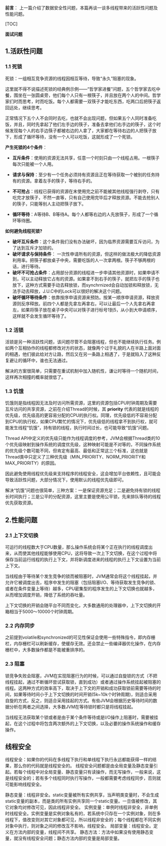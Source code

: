 **前言**： 
上一篇介绍了数据安全性问题，本篇再谈一谈多线程带来的活跃性问题及性能问题。

[TOC]

**面试问题**

## 1.活跃性问题

### 1.1 死锁

死锁：一组相互竞争资源的线程因相互等待，导致“永久”阻塞的现象。

这里就不得不说描述死锁的经典例示例——“哲学家进餐”问题，五个哲学家去吃中餐，围坐在一张圆桌旁，他们每个人只有一根筷子，并且放在两个人的中间。哲学家们时而思考，时而吃饭。每个人都需要一双筷子才能吃东西，吃两口后把筷子返回远处，继续思考。

正常情况下五个人不会同时去吃，也就不会出现问题，但如果五个人同时准备吃饭，并且，同时先拿起了他们左手边的筷子，准备去拿他们右手边的筷子，这个时候发现每个人的右手边筷子都被右边的人拿了，大家都在等待右边的人把筷子放下，形成了循环等待，没有一个人可以吃饭，这就形成了一个死锁。

**产生死锁的4个条件**：

- **互斥条件**：使用的资源无法共享，任意一个时刻只由一个线程占用。一根筷子每次只能被一个人用。

- **请求与保持**：至少有一个任务必须持有资源且正在等待获取一个被别的任务持有的资源。拿着左手的筷子，等待右手的。

- **不可抢占**：线程已获得的资源在末使用完之前不能被其他线程强行剥夺，只有吃完才放筷子，不然一直等，只有自己使用完毕后才释放资源。不能去抢别人的筷子，只能等别人主动把筷子放下。

- **循环等待**：A等待B、B等待A。每个人都等右边的人先放筷子，形成了一个循环等待圈。




**如何避免线程死锁?**  

- **破坏互斥条件**：这个条件我们没有办法破坏，因为临界资源需要互斥访问，为了达到互斥才加锁的。
- **破坏请求与保持条件**： 一次性申请所有的资源，但这样的做法极大的降低资源利用率。把筷子都放桌子中央，需要吃饭的人一次拿两根。筷子不够两根的话，进行等待。
- **破坏不可抢占条件**：占用部分资源的线程进一步申请其他资源时，如果申请不到，可以主动释放它占有的资源。如果拿不到右手的筷子，就把左手的筷子也放下，这种方式需要手动去释放锁，而synchrnized会自动加锁和释放锁，无法手动去释放，J.U.C中的Lock可以很好的解决这个问题。
-  **破坏循环等待条件**：依靠按序申请资源来预防。按某一顺序申请资源，释放资源则反序释放。前四个人都是先拿左再拿右，可以让最后一个人先拿右再拿左，如果将筷子放在桌子中央可以对筷子进行标号1到5，从小到大申请顺序，这样就不会发生循环等待了。

### 1.2 活锁

活锁是另一种活跃性问题，该问题尽管不会阻塞线程，但也不能继续执行任务。例如两个互相协作的线程都修改对方的状态，就像两个过于礼貌的人在半路上面对面的相遇，他们彼此给对方让路，然后又在另一条路上相遇了，于是就陷入了这种反复避让的循环中，谁也无法通过。

解决的方案很简单，只需要在重试机制中加入随机性，谦让时等待一个随机时间，这样再次相撞的概率就很低了。

### 1.3 饥饿

饥饿则是指线程因无法及时访问所需资源，这里的资源包括CPU时钟周期及需要互斥访问的共享资源，之前在介绍Thread的时候，其 **priority** 代表的就是线程的优先级，优先级高的更容易分配的CPU的执行权。同理，优先级低的不容易分配到CPU的执行权，如果CPU繁忙的情况下，优先级低的线程拿不到执行权，就可能发生线程“饥饿”，持有锁的线程，执行时间过长，也可能导致“饥饿”问题。

Thread API中定义的优先级只能作为线程调度的参考，JVM会根据Thread类的10个优先级映射到操作系统的调度优先级，这种映射可能是不对等的，不同操作系统的优先级个数可能不同，但肯定有最高、最低和正常这三个标准，这也就是Thread类中只定义了三种优先级（MIN_PRIORITY、NORM_PRIORITY和MAX_PRIORITY）的原因。

因此避免使用线程优先级来支持程序的线程安全，这会增加平台依赖性，且可能会导致活跃性问题，大部分情况下，使用默认的线程优先级即可。

解决“饥饿”问题也很简单，三种方案：一是保证资源充足；二是避免持有锁的线程长时间执行；三是公平的分配资源，这里主要是使用公平锁，先来排队等待的线程优先获取资源。

## 2.性能问题

### 2.1 上下文切换

可运行的线程数大于CPU数量，那么操作系统会将某个正在执行的线程调度出来，从而使其他线程能够使用CPU，这将导致一次上下文切换，在这个过程中将保存当前运行线程的执行上下文，并将新调度进来的线程的执行上下文设置为当前上下文。

当线程由于等待某个发生竞争的锁而被阻塞时，JVM通常会将这个线程挂起，并允许它被调度出去，程序中发生的阻塞（包括阻塞I/O、等待获取发生竞争的锁、或者在条件变量上等待）越多，CPU密集型的程序发生的上下文切换也就越多，从而增加调度开销，降低了系统的吞吐量。

上下文切换的开销会随平台不同而变化，大多数通用的处理器中，上下文切换的开箱相当于5000～10000个时钟周期。

### 2.2 内存同步

之前提到volatile和synchronized的可见性保证会使用一些特殊指令，即内存栅栏，内存栅栏可以刷新缓存，使缓存无效。还会禁止一些编译器优化操作，在内存栅栏中，大多数操作都是不能被重排序的。

### 2.3 阻塞

锁竞争失败会阻塞，JVM在实现阻塞行为的时候，可以通过自旋锁的方式（不把线程挂起，通过不断循环尝试获取锁，直到成功）或者通过操作系统挂起被阻塞的线程。这两种方式的效率高下，取决于上下文的开销和成功获取锁前需要等待的时间，如果等待时间小于上下文切换的时间开销(5k~10k个时钟周期)，则适合采用自旋的方式，反之，则适合采用挂起的方式。有些JVM会根据历史等待时间的数据分析在两者之间选择，大多数JVM在等待锁时都只是将线程挂起。

当线程无法获取某个锁或者是由于某个条件等待或是I/O操作上阻塞时，需要被挂起，在这个过程中将包含两次额外的上下文切换，以及必要的操作系统操作和缓存操作。



## 线程安全

线程安全：如果你的代码在多线程下执行和单线程下执行永远都能获得一样的结果，那么你的代码就是线程安全的。
线程安全问题都是由全局变量及静态变量引起。若每个线程中对全局变量、静态变量只有读操作，而无写操作，一般来说，这是线程安全的；若有多个线程同时执行写操作，一般都需要考虑线程同步，否则就可能影响线程安全。

静态变量：线程非安全。static变量被所有实例共享，当声明类变量时，不会生成static变量的副本，而是类的所有实例共享同一个static变量。一旦值被修改，其它对象均对修改可见，因此线程非安全。
实例变量：单例时线程非安全，非单例时线程安全。实例变量是实例对象私有的，若系统中只存在一个实例对象，则在多线程下，值改变则对其它对象都可见，所以线程非安全的；每个线程都在不同实例对象中执行，则对象之间的修改互不影响，线程安全。
局部变量：线程安全。定义在方法内部的变量，线程间不共享。
静态方法：方法中如果没有使用静态变量，就没有线程安全问题；静态方法内部的变量是局部变量。

